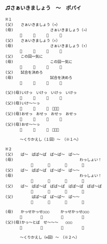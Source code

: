### ♫さぁいきましょう　～　ポパイ

    ※１
    (父)　　さぁいきましょう（→）
    (母)　　　　　　　　　　さぁいきましょう（→）
    　　　　📣　　　📣　　　📣　　　📣
    (父)　　さぁいきましょう（↑）
    (母)　　　　　　　　　　さぁいきましょう（↑）
    　　　　📣　　　📣　　　📣　　　📣
    (父)　　この回一気に
    (母)　　　　　　　　　　この回一気に
    　　　　📣　　　📣　　　📣　　　📣
    (父)　　試合を決めろ
    (母)　　　　　　　　　　試合を決めろ
    　　　　📣　　　📣　　　📣　　　📣
    
    (父)(母)いけっ　いけっ　いけっ　いけっ
    　　　　📣　　　📣　　　📣　　　📣
    (父)(母)いけ～～っ
    　　　　📣　　　📣　　　📣　📣📣📣
    (父)(母)おせっ　おせっ　おせっ　おせっ
    　　　　📣　　　📣　　　📣　　　📣
    (父)(母)おせ～～っ　
    　　　　📣　　　📣　　　📣　📣📣📣
    
    　　　　～くりかえし（１回）～　（※１へ）
    
    ※２
    (父)　　ぱ～　ぱぱ～ぱ　ぱ～ぱ～　ぱ～～
    (母)　　　　　　　　　　　　　　　　　　わっしょい！
    　　　　　　　📣　　　　📣　　　　📣　　　　📣
    (父)　　ぱ～　ぱぱ～ぱ　ぱ～ぱ～　ぱ～～
    (母)　　　　　　　　　　　　　　　　　　わっしょい！
    　　　　　　　📣　　　　📣　　　　📣　　　　📣
    (父)　　ぱ～　ぱぱ～ぱ　ぱぱ～ぱ　ぱぱ～ぱ　ぱぱ～ぱ
    　　　　　　　📣　　　　📣　　　　📣　　　　📣
    (父)　　　　　ぱぱ～ぱ　ぱ～ぱ～　ぱ～～
    　　　　　　　📣　　　　📣　　　　📣　　　　📣
    
    (母)　　かっせかっせ○○○　　　かっせかっせ○○○
    　　　　📣　　　　　📣　　　　　📣　　　　　📣
    (父)(母)かっ～とば　せ～～～　　○○○
    　　　　📣　　　　　📣　　　　　📣　　　　　📣
    
    　　　　～くりかえし（∞回）～　（※２へ）
